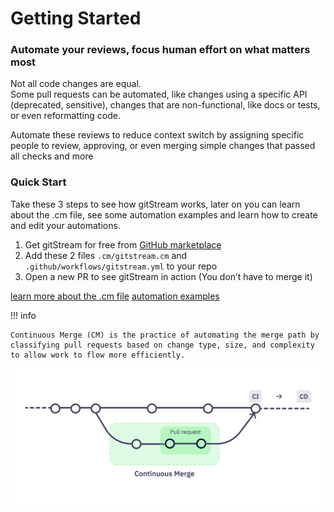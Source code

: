 # Getting Started

### Automate your reviews, focus human effort on what matters most

Not all code changes are equal.  
Some pull requests can be automated, like changes using a specific API (deprecated, sensitive), changes that are non-functional, like docs or tests, or even reformatting code.  
  
Automate these reviews to reduce context switch by assigning specific people to review, approving, or even merging simple changes that passed all checks and more


### Quick Start

Take these 3 steps to see how gitStream works, later on you can learn about the .cm file, see some automation examples and learn how to create and edit your automations.

1. Get gitStream for free from [GitHub marketplace](https://github.com/marketplace/gitstream-by-linearb)
2. Add these 2 files `.cm/gitstream.cm` and `.github/workflows/gitstream.yml` to your repo
3. Open a new PR to see gitStream in action (You don’t have to merge it)

[learn more about the .cm file](20_cm-schema.md)
[automation examples](31_examples.md)

!!! info

    Continuous Merge (CM) is the practice of automating the merge path by classifying pull requests based on change type, size, and complexity to allow work to flow more efficiently.

![Continuous Merge](assets/ContinuousMerge3w.png)

